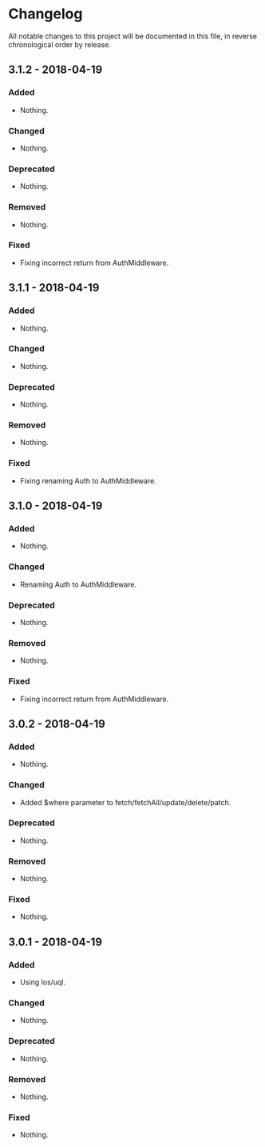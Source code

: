 # Changelog

All notable changes to this project will be documented in this file, in reverse chronological order by release.

## 3.1.2 - 2018-04-19

### Added

- Nothing.

### Changed

- Nothing.

### Deprecated

- Nothing.

### Removed

- Nothing.

### Fixed

- Fixing incorrect return from AuthMiddleware.

## 3.1.1 - 2018-04-19

### Added

- Nothing.

### Changed

- Nothing.

### Deprecated

- Nothing.

### Removed

- Nothing.

### Fixed

- Fixing renaming Auth to AuthMiddleware.

## 3.1.0 - 2018-04-19

### Added

- Nothing.

### Changed

- Renaming Auth to AuthMiddleware.

### Deprecated

- Nothing.

### Removed

- Nothing.

### Fixed

- Fixing incorrect return from AuthMiddleware.

## 3.0.2 - 2018-04-19

### Added

- Nothing.

### Changed

- Added $where parameter to fetch/fetchAll/update/delete/patch.

### Deprecated

- Nothing.

### Removed

- Nothing.

### Fixed

- Nothing.

## 3.0.1 - 2018-04-19

### Added

- Using los/uql.

### Changed

- Nothing.

### Deprecated

- Nothing.

### Removed

- Nothing.

### Fixed

- Nothing.
